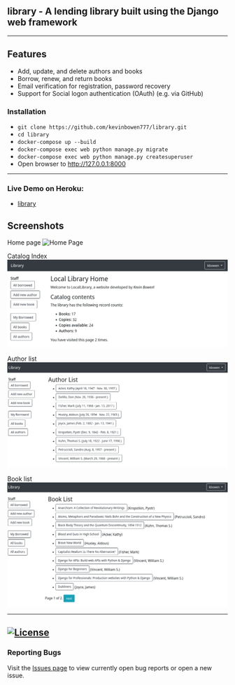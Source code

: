 ## library  - A lending library built using the Django web framework

---
## Features
 - Add, update, and delete authors and books
 - Borrow, renew, and return books
 - Email verification for registration, password recovery
 - Support for Social logon authentication (OAuth) (e.g. via GitHub)

### Installation
 - `git clone https://github.com/kevinbowen777/library.git`
 - `cd library`
 - `docker-compose up --build`
 - `docker-compose exec web python manage.py migrate`
 - `docker-compose exec web python manage.py createsuperuser`
 - Open browser to http://127.0.0.1:8000

---

### Live Demo on Heroku:
 - [library](https://kbowen-django-library.herokuapp.com/)
 
## Screenshots

Home page
![Home
Page](https://github.com/kevinbowen777/library/blob/master/images/library_homepage_covers.png)

Catalog Index
![Catalog index](https://github.com/kevinbowen777/library/blob/master/images/library_index_staff.png)

Author list
![author_list](https://github.com/kevinbowen777/library/blob/master/images/library_authorlist_staff.png)

Book list
![Book List](https://github.com/kevinbowen777/library/blob/master/images/library_booklist_staff.png)

---
[![License](https://img.shields.io/badge/license-MIT-green)](https://github.com/kevinbowen777/library/blob/master/LICENSE)
---
### Reporting Bugs

   Visit the [Issues page](https://github.com/kevinbowen777/library/issues)
      to view currently open bug reports or open a new issue.
